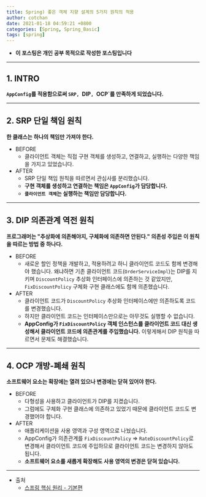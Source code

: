 ```yaml
---
title: Spring) 좋은 객체 지향 설계의 5가지 원칙의 적용
author: cotchan 
date: 2021-01-18 04:59:21 +0800 
categories: [Spring, Spring_Basic]
tags: [spring] 
---
```


+ **이 포스팅은 개인 공부 목적으로 작성한 포스팅입니다**

---

## 1. INTRO

**`AppConfig`를 적용함으로써 `SRP, `DIP`, `OCP`를 만족하게 되었습니다.**

---

## 2. SRP 단일 책임 원칙

**한 클래스는 하나의 책임만 가져야 한다.** 
  
+ BEFORE
  + 클라이언트 객체는 직접 구현 객체를 생성하고, 연결하고, 실행하는 다양한 책임을 가지고 있었습니다.
+ AFTER
  + SRP 단일 책임 원칙을 따르면서 관심사를 분리했습니다.
  + **구현 객체를 생성하고 연결하는 책임은 `AppConfig`가 담당합니다.**
  + **`클라이언트 객체`는 실행하는 책임만 담당합니다.**

---

## 3. DIP 의존관계 역전 원칙

**프로그래머는 "추상화에 의존해야지, 구체화에 의존하면 안된다." 의존성 주입은 이 원칙을 따르는 방법 중 하나다.**

+ BEFORE
  + 새로운 할인 정책을 개발하고, 적용하려고 하니 클라이언트 코드도 함께 변경해야 했습니다. 왜냐하면 기존 클라이언트 코드(`OrderServiceImpl`)는 DIP를 지키며 `DiscountPolicy` 추상화 인터페이스에 의존하는 것 같았지만, `FixDiscountPolicy` 구체화 구현 클래스에도 함께 의존했습니다.
+ AFTER
  + 클라이언트 코드가 `DiscountPolicy` 추상화 인터페이스에만 의존하도록 코드를 변경했습니다.
  + 하지만 클라이언트 코드는 인터페이스만으로는 아무것도 실행할 수 없습니다.
  + **AppConfig가 `FixDiscountPolicy` 객체 인스턴스를 클라이언트 코드 대신 생성해서 클라이언트 코드에 의존관계를 주입했습니다.** 이렇게해서 DIP 원칙을 따르면서 문제도 해결했습니다.


---

## 4. OCP 개방-폐쇄 원칙

**소프트웨어 요소는 확장에는 열려 있으나 변경에는 닫혀 있어야 한다.**

+ BEFORE
  + 다형성을 사용하고 클라이언트가 DIP를 지켰습니다.
  + 그럼에도 구체화 구현 클래스에 의존하고 있었기 때문에 클라이언트 코드도 변경했어야 합니다.
+ AFTER
  + 애플리케이션을 사용 영역과 구성 영역으로 나눴습니다.
  + AppConfig가 의존관계를 `FixDiscountPolicy` => `RateDiscountPolicy`로 변경해서 클라이언트 코드에 주입하므로 클라이언트 코드는 변경하지 않아도 됩니다.
  + **소프트웨어 요소를 새롭게 확장해도 사용 영역의 변경은 닫혀 있습니다.**







---

+ 출처
    + [스프링 핵심 원리 - 기본편](https://www.inflearn.com/course/%EC%8A%A4%ED%94%84%EB%A7%81-%ED%95%B5%EC%8B%AC-%EC%9B%90%EB%A6%AC-%EA%B8%B0%EB%B3%B8%ED%8E%B8/dashboard)
